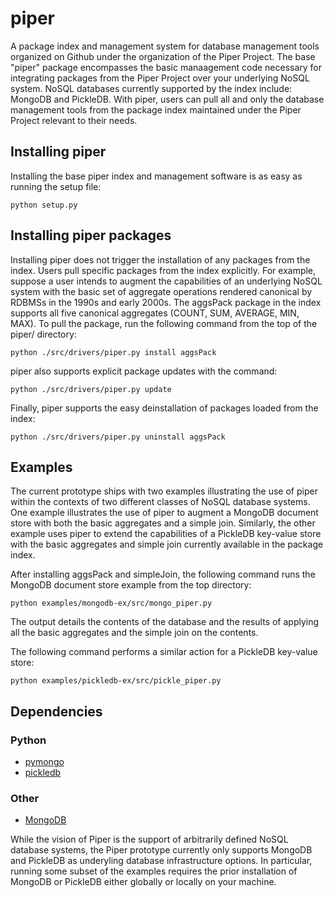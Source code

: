 # piper
A package index and management system for database management tools organized on Github under the organization of the Piper Project. The base "piper" package encompasses the basic manaagement code necessary for integrating packages from the Piper Project over your underlying NoSQL system. NoSQL databases currently supported by the index include: MongoDB and PickleDB. With piper, users can pull all and only the database management tools from the package index maintained under the Piper Project relevant to their needs.

## Installing piper
Installing the base piper index and management software is as easy as running the setup file:
```
python setup.py
```

## Installing piper packages
Installing piper does not trigger the installation of any packages from the index. Users pull specific packages from the index explicitly. For example, suppose a user intends to augment the capabilities of an underlying NoSQL system with the basic set of aggregate operations rendered canonical by RDBMSs in the 1990s and early 2000s. The aggsPack package in the index supports all five canonical aggregates (COUNT, SUM, AVERAGE, MIN, MAX). To pull the package, run the following command from the top of the piper/ directory:
```
python ./src/drivers/piper.py install aggsPack
```

piper also supports explicit package updates with the command:
```
python ./src/drivers/piper.py update
```

Finally, piper supports the easy deinstallation of packages loaded from the index:
```
python ./src/drivers/piper.py uninstall aggsPack
```

## Examples
The current prototype ships with two examples illustrating the use of piper within the contexts of two different classes of NoSQL database systems. One example illustrates the use of piper to augment a MongoDB document store with both the basic aggregates and a simple join. Similarly, the other example uses piper to extend the capabilities of a PickleDB key-value store with the basic aggregates and simple join currently available in the package index.

After installing aggsPack and simpleJoin, the following command runs the MongoDB document store example from the top directory: 
```
python examples/mongodb-ex/src/mongo_piper.py
``` 
The output details the contents of the database and the results of applying all the basic aggregates and the simple join on the contents.

The following command performs a similar action for a PickleDB key-value store:
```
python examples/pickledb-ex/src/pickle_piper.py 
``` 

## Dependencies

### Python
* [pymongo](https://api.mongodb.com/python/2.7.2/installation.html)
* [pickledb](https://pythonhosted.org/pickleDB/)

### Other
* [MongoDB](https://docs.mongodb.com/manual/installation/)

While the vision of Piper is the support of arbitrarily defined NoSQL database systems, the Piper prototype currently only supports MongoDB and PickleDB as underyling database infrastructure options. In particular, running some subset of the examples requires the prior installation of MongoDB or PickleDB either globally or locally on your machine. 

